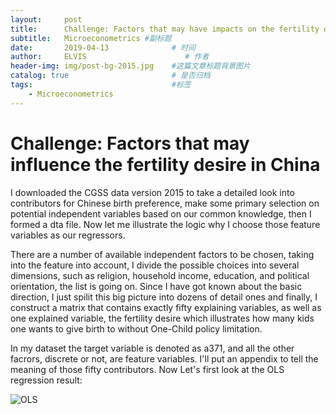```yaml
---
layout:     post                    
title:      Challenge: Factors that may have impacts on the fertility desire in China            # 标题 
subtitle:   Microeconometrics #副标题
date:       2019-04-13              # 时间
author:     ELVIS                      # 作者
header-img: img/post-bg-2015.jpg    #这篇文章标题背景图片
catalog: true                       # 是否归档
tags:                               #标签
    - Microeconometrics
---
```

<script type="text/javascript" async src="https://cdn.mathjax.org/mathjax/latest/MathJax.js?config=TeX-MML-AM_CHTML"> </script>

# Challenge: Factors that may influence the fertility desire in China     

I downloaded the CGSS data version 2015 to take a detailed look into contributors for Chinese birth preference, make some primary selection on potential independent variables based on our common knowledge, then I formed a dta file. Now let me illustrate the logic why I choose those feature variables as our regressors.    

There are a number of available independent factors to be chosen, taking into the feature into account, I divide the possible choices into several dimensions, such as religion, household income, education, and political orientation, the list is going on. Since I have got known about the basic direction, I just spilit this big picture into dozens of detail ones and finally, I construct a matrix that contains exactly fifty explaining variables, as well as one explained variable, the fertility desire which illustrates how many kids one wants to give birth to without One-Child policy limitation.     

In my dataset the target variable is denoted as a371, and all the other facrors, discrete or not, are feature variables. I'll put an appendix to tell the meaning of those fifty contributors. Now Let's first look at the OLS regression result:   

![OLS]( https://i.loli.net/2019/04/21/5cbc3981c9fe4.jpg )    


